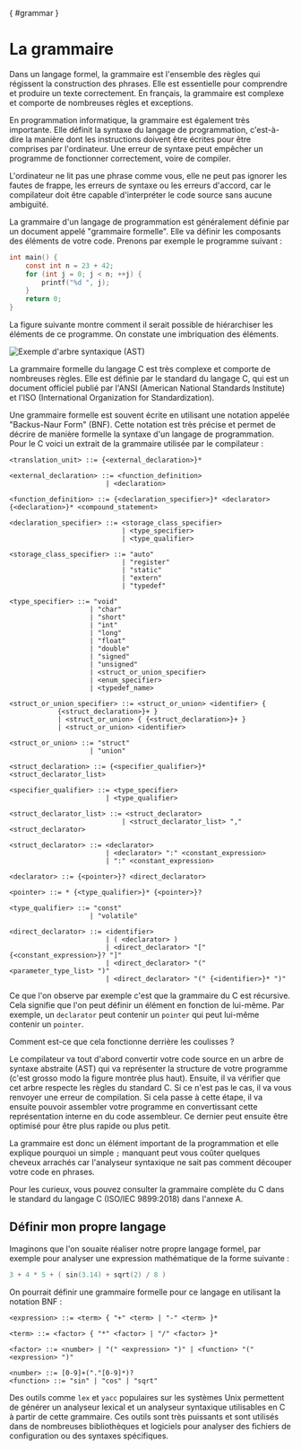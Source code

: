 [](){ #grammar }

# La grammaire

Dans un langage formel, la grammaire est l'ensemble des règles qui régissent la construction des phrases. Elle est essentielle pour comprendre et produire un texte correctement. En français, la grammaire est complexe et comporte de nombreuses règles et exceptions.

En programmation informatique, la grammaire est également très importante. Elle définit la syntaxe du langage de programmation, c'est-à-dire la manière dont les instructions doivent être écrites pour être comprises par l'ordinateur. Une erreur de syntaxe peut empêcher un programme de fonctionner correctement, voire de compiler.

L'ordinateur ne lit pas une phrase comme vous, elle ne peut pas ignorer les fautes de frappe, les erreurs de syntaxe ou les erreurs d'accord, car le compilateur doit être capable d'interpréter le code source sans aucune ambiguïté.

La grammaire d'un langage de programmation est généralement définie par un document appelé "grammaire formelle". Elle va définir les composants des éléments de votre code. Prenons par exemple le programme suivant :

```c
int main() {
    const int n = 23 + 42;
    for (int j = 0; j < n; ++j) {
        printf("%d ", j);
    }
    return 0;
}
```

La figure suivante montre comment il serait possible de hiérarchiser les éléments de ce programme. On constate une imbriquation des éléments.

![Exemple d'arbre syntaxique (AST)](/assets/images/parsing.drawio)

La grammaire formelle du langage C est très complexe et comporte de nombreuses règles. Elle est définie par le standard du langage C, qui est un document officiel publié par l'ANSI (American National Standards Institute) et l'ISO (International Organization for Standardization).

Une grammaire formelle est souvent écrite en utilisant une notation appelée "Backus-Naur Form" (BNF). Cette notation est très précise et permet de décrire de manière formelle la syntaxe d'un langage de programmation. Pour le C voici un extrait de la grammaire utilisée par le compilateur :

```text
<translation_unit> ::= {<external_declaration>}*

<external_declaration> ::= <function_definition>
                        | <declaration>

<function_definition> ::= {<declaration_specifier>}* <declarator> {<declaration>}* <compound_statement>

<declaration_specifier> ::= <storage_class_specifier>
                            | <type_specifier>
                            | <type_qualifier>

<storage_class_specifier> ::= "auto"
                            | "register"
                            | "static"
                            | "extern"
                            | "typedef"

<type_specifier> ::= "void"
                    | "char"
                    | "short"
                    | "int"
                    | "long"
                    | "float"
                    | "double"
                    | "signed"
                    | "unsigned"
                    | <struct_or_union_specifier>
                    | <enum_specifier>
                    | <typedef_name>

<struct_or_union_specifier> ::= <struct_or_union> <identifier> {
            {<struct_declaration>}+ }
            | <struct_or_union> { {<struct_declaration>}+ }
            | <struct_or_union> <identifier>

<struct_or_union> ::= "struct"
                    | "union"

<struct_declaration> ::= {<specifier_qualifier>}* <struct_declarator_list>

<specifier_qualifier> ::= <type_specifier>
                        | <type_qualifier>

<struct_declarator_list> ::= <struct_declarator>
                            | <struct_declarator_list> "," <struct_declarator>

<struct_declarator> ::= <declarator>
                        | <declarator> ":" <constant_expression>
                        | ":" <constant_expression>

<declarator> ::= {<pointer>}? <direct_declarator>

<pointer> ::= * {<type_qualifier>}* {<pointer>}?

<type_qualifier> ::= "const"
                    | "volatile"

<direct_declarator> ::= <identifier>
                        | ( <declarator> )
                        | <direct_declarator> "[" {<constant_expression>}? "]"
                        | <direct_declarator> "(" <parameter_type_list> ")"
                        | <direct_declarator> "(" {<identifier>}* ")"
```

Ce que l'on observe par exemple c'est que la grammaire du C est récursive. Cela signifie que l'on peut définir un élément en fonction de lui-même. Par exemple, un `declarator` peut contenir un `pointer` qui peut lui-même contenir un `pointer`.

Comment est-ce que cela fonctionne derrière les coulisses ?

Le compilateur va tout d'abord convertir votre code source en un arbre de syntaxe abstraite (AST) qui va représenter la structure de votre programme (c'est grosso modo la figure montrée plus haut). Ensuite, il va vérifier que cet arbre respecte les règles du standard C. Si ce n'est pas le cas, il va vous renvoyer une erreur de compilation. Si cela passe à cette étape, il va ensuite pouvoir assembler votre programme en convertissant cette représentation interne en du code assembleur. Ce dernier peut ensuite être optimisé pour être plus rapide ou plus petit.

La grammaire est donc un élément important de la programmation et elle explique pourquoi un simple `;` manquant peut vous coûter quelques cheveux arrachés car l'analyseur syntaxique ne sait pas comment découper votre code en phrases.

Pour les curieux, vous pouvez consulter la grammaire complète du C dans le standard du langage C (ISO/IEC 9899:2018) dans l'annexe A.

## Définir mon propre langage

Imaginons que l'on souaite réaliser notre propre langage formel, par exemple pour analyser une expression mathématique de la forme suivante :

```c
3 + 4 * 5 + ( sin(3.14) + sqrt(2) / 8 )
```

On pourrait définir une grammaire formelle pour ce langage en utilisant la notation BNF :

```text
<expression> ::= <term> { "+" <term> | "-" <term> }*

<term> ::= <factor> { "*" <factor> | "/" <factor> }*

<factor> ::= <number> | "(" <expression> ")" | <function> "(" <expression> ")"

<number> ::= [0-9]+("."[0-9]*)?
<function> ::= "sin" | "cos" | "sqrt"
```

Des outils comme `lex` et `yacc` populaires sur les systèmes Unix permettent de générer un analyseur lexical et un analyseur syntaxique utilisables en C à partir de cette grammaire. Ces outils sont très puissants et sont utilisés dans de nombreuses bibliothèques et logiciels pour analyser des fichiers de configuration ou des syntaxes spécifiques.